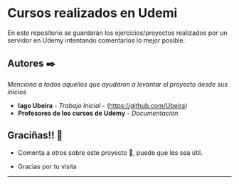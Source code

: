 # Cursos realizados en Udemi

En este repositorio se guardarán los ejercicios/proyectos realizados por un servidor en Udemy intentando comentarlos lo mejor posible.

## Autores ✒️

_Menciona a todos aquellos que ayudaron a levantar el proyecto desde sus inicios_

- **Iago Ubeira** - _Trabajo Inicial_ - (https://github.com/Ubeira)
- **Profesores de los cursos de Udemy** - _Documentación_

## Graciñas!! 🎁

- Comenta a otros sobre este proyecto 📢, puede que les sea útil.

- Gracias por tu visita

---
